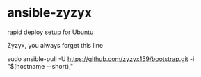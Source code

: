 # ansible-zyzyx
rapid deploy setup for Ubuntu

Zyzyx, you always forget this line

sudo ansible-pull -U https://github.com/zyzyx159/bootstrap.git -i "$(hostname --short),"
